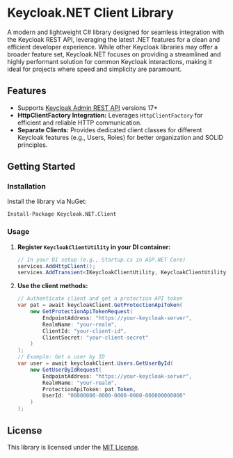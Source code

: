 ﻿# Keycloak.NET Client Library

A modern and lightweight C# library designed for seamless integration with the Keycloak REST API, leveraging the latest .NET features for a clean and efficient developer experience. While other Keycloak libraries may offer a broader feature set, Keycloak.NET focuses on providing a streamlined and highly performant solution for common Keycloak interactions, making it ideal for projects where speed and simplicity are paramount.

## Features

* Supports [Keycloak Admin REST API](https://www.keycloak.org/docs-api/latest/rest-api/index.html) versions 17+
* **HttpClientFactory Integration:**  Leverages `HttpClientFactory` for efficient and reliable HTTP communication.
* **Separate Clients:**  Provides dedicated client classes for different Keycloak features (e.g., Users, Roles) for
  better organization and SOLID principles.

## Getting Started

### Installation

Install the library via NuGet:

```
Install-Package Keycloak.NET.Client
```

### Usage

1. **Register `KeycloakClientUtility` in your DI container:**

   ```csharp
   // In your DI setup (e.g., Startup.cs in ASP.NET Core)
   services.AddHttpClient();
   services.AddTransient<IKeycloakClientUtility, KeycloakClientUtility>();
   ```

2. **Use the client methods:**

   ```csharp
   // Authenticate client and get a protection API token
   var pat = await keycloakClient.GetProtectionApiToken(
       new GetProtectionApiTokenRequest(
           EndpointAddress: "https://your-keycloak-server",
           RealmName: "your-realm",
           ClientId: "your-client-id",
           ClientSecret: "your-client-secret"
       )
   );
   // Example: Get a user by ID
   var user = await keycloakClient.Users.GetUserById(
       new GetUserByIdRequest(
           EndpointAddress: "https://your-keycloak-server",
           RealmName: "your-realm",
           ProtectionApiToken: pat.Token,
           UserId: "00000000-0000-0000-0000-000000000000"
       )
   );
   ```

## License

This library is licensed under the [MIT License](./LICENSE).
